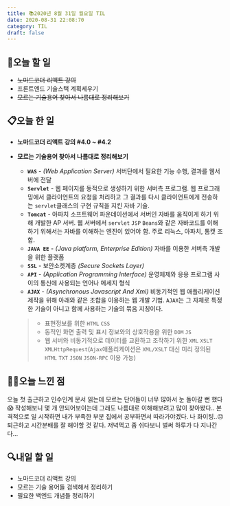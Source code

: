 ```yaml
---
title: 📚2020년 8월 31일 월요일 TIL
date: 2020-08-31 22:08:70
category: TIL
draft: false
---
```


## 🥅오늘 할 일

- ~~노마드코더 리액트 강의~~
- 프론트엔드 기술스택 계획세우기
- ~~모르는 기술용어 찾아서 나름대로 정리해보기~~

## 📋오늘 한 일

- **노마드코더 리액트 강의 #4.0 ~ #4.2**

- **모르는 기술용어 찾아서 나름대로 정리해보기**

  - **`WAS`** - _(Web Application Server)_ 서버단에서 필요한 기능 수행, 결과를 웹서버에 전달
  - **`Servlet`** - 웹 페이지를 동적으로 생성하기 위한 서버측 프로그램. 웹 프로그래밍에서 클라이언트의 요청을 처리하고 그 결과를 다시 클라이언트에게 전송하는 `servlet`클래스의 구현 규칙을 지킨 자바 기술.
  - **`Tomcat`** - 아파치 소프트웨어 파운데이션에서 서버인 자바를 움직이게 하기 위해 개발한 AP 서버. 웹 서버에서 `servlet` `JSP` `Beans`와 같은 자바코드를 이해하기 위해서는 자바를 이해하는 엔진이 있어야 함. 주로 리눅스, 아파치, 톰캣 조합.
  - **`JAVA EE`** - _(Java platform, Enterprise Edition)_ 자바를 이용한 서버측 개발을 위한 플랫폼
  - **`SSL`** - 보안소켓계층 _(Secure Sockets Layer)_
  - **`API`** - _(Application Programming Interface)_ 운영체제와 응용 프로그램 사이의 통신에 사용되는 언어나 메세지 형식
  - **`AJAX`** - _(Asynchronous Javascript And Xml)_ 비동기적인 웹 애플리케이션 제작을 위해 아래와 같은 조합을 이용하는 웹 개발 기법. `AJAX`는 그 자체로 특정한 기술이 아니고 함께 사용하는 기술의 묶음 지칭이다.  

   > - 표현정보를 위한 `HTML` `CSS`
   > - 동적인 화면 출력 및 표시 정보와의 상호작용을 위한 `DOM` `JS`
   > - 웹 서버와 비동기적으로 데이터를 교환하고 조작하기 위한 `XML` `XSLT` `XMLHttpRequest`(`Ajax`애플리케이션은 `XML/XSLT` 대신 미리 정의된 `HTML` `TXT` `JSON` `JSON-RPC` 이용 가능)

## ✍🏻오늘 느낀 점

오늘 첫 출근하고 인수인계 문서 읽는데 모르는 단어들이 너무 많아서 눈 돌아갈 뻔 했다😱 작성해보니 몇 개 안되어보이는데 그래도 나름대로 이해해보려고 많이 찾아봤다.. 본격적으로 일 시작하면 내가 부족한 부분 집에서 공부하면서 따라가야겠다. 나 화이팅..😐 퇴근하고 시간분배를 잘 해야할 것 같다. 저녁먹고 좀 쉬다보니 벌써 하루가 다 지나간다...

## :mag:내일 할 일

- 노마드코더 리액트 강의
- 모르는 기술 용어들 검색해서 정리하기
- 필요한 백엔드 개념들 정리하기
